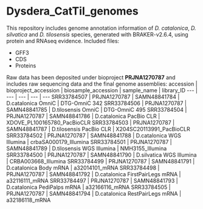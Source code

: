 # Dysdera_CatTil_genomes

This repository includes genome annotation information of *D. catalonica*, *D. silvatica* and *D. tilosensis* species, generated with BRAKER-v2.6.4, using protein and RNAseq evidence.
Included files:
- GFF3
- CDS
- Proteins

Raw data has been deposited under bioproject **PRJNA1270787** and includes raw sequencing data and the final genome assemblies:
accession | bioproject_accession | biosample_accession | sample_name | library_ID
--- | --- | --- | --- | --- 
SRR33784507 | PRJNA1270787 | SAMN48841784 | D.catalonica OmniC | DTG-OmniC 342
SRR33784506 | PRJNA1270787 | SAMN48841785 | D.tilosensis OmniC | DTG-OmniC 495
SRR33784504 | PRJNA1270787 | SAMN48841786 | D.catalonica PacBio CLR | XDOVE_PL100165780_PacBioCLR
SRR33784503 | PRJNA1270787 | SAMN48841787 | D.tilosensis PacBio CLR | X204SC20113991_PacBioCLR
SRR33784502 | PRJNA1270787 | SAMN48841788 | D.catalonica WGS Illumina | crbaSA000179_Illumina
SRR33784501 | PRJNA1270787 | SAMN48841789 | D.tilosensis WGS Illumina | NMH3155_Illumina
SRR33784500 | PRJNA1270787 | SAMN48841790 | D.silvatica WGS Illumina | CRBA003668_Illumina
SRR33784499 | PRJNA1270787 | SAMN48841791 | D.catalonica Body mRNA | a32014101_mRNA
SRR33784498 | PRJNA1270787 | SAMN48841792 | D.catalonica FirstPairLegs mRNA | a32116111_mRNA
SRR33784497 | PRJNA1270787 | SAMN48841793 | D.catalonica PediPalps mRNA | a32166116_mRNA
SRR33784505 | PRJNA1270787 | SAMN48841794 | D.catalonica RestPairLegs mRNA | a32186118_mRNA

